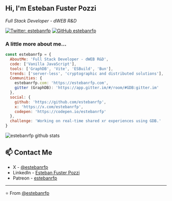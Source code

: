 <h2> Hi, I'm Esteban Fuster Pozzi </h2>


<p><em>Full Stack Developer - dWEB R&D</em></p>

[![Twitter: estebanrfp](https://img.shields.io/twitter/follow/estebanrfp?style=social)](https://twitter.com/estebanrfp)
[![GitHub estebanrfp](https://img.shields.io/github/followers/estebanrfp?label=follow&style=social)](https://github.com/estebanrfp)


### A little more about me...  

```javascript
const estebanrfp = {
  AboutMe: 'Full Stack Developer - dWEB R&D',
  code: ['Vanilla JavaScript'],
  tools: ['GraphDB', 'Vite', 'ESBuild', 'Bun'],
  trends: ['server-less', 'cryptographic and distributed solutions'],
  Communities: {
    estebanrfp.com: 'https://estebanrfp.com',
    gitter (GraphDB): 'https://app.gitter.im/#/room/#GDB:gitter.im'
  },
  social: {
    github: 'https://github.com/estebanrfp',
    x: 'https://x.com/estebanrfp',
    codepen: 'https://codepen.io/estebanrfp'
  },
  challenge: 'Working on real-time shared xr experiences using GDB.'
}
```

![estebanrfp github stats](https://github-readme-stats.vercel.app/api?username=estebanrfp&hide=contribs,prs)

## 📫 Contact Me
- X - [@estebanrfp](https://x.com/estebanrfp)
- LinkedIn - [Esteban Fuster Pozzi](https://www.linkedin.com/in/estebanrfp/)
- Patreon - [estebanrfp](https://www.patreon.com/estebanrfp)

---

⭐️ From [@estebanrfp](https://github.com/estebanrfp)

